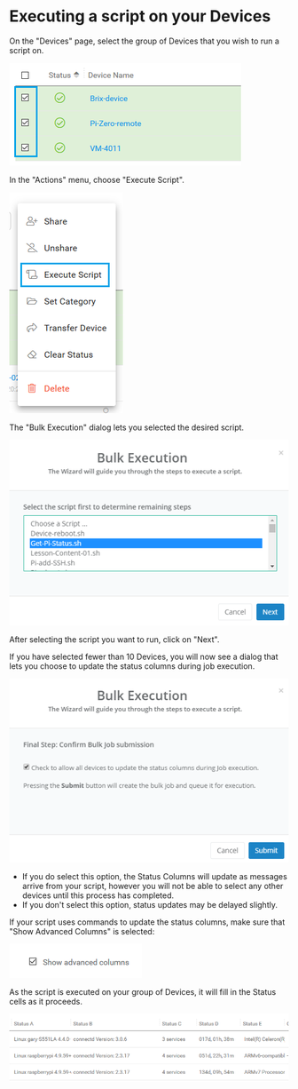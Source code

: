 # Executing a script on your Devices

On the "Devices" page, select the group of Devices that you wish to run a script on.

![](../../.gitbook/assets/image%20%28357%29.png)

In the "Actions" menu, choose "Execute Script".  

![](../../.gitbook/assets/image%20%28489%29.png)

The "Bulk Execution" dialog lets you selected the desired script.  

![](../../.gitbook/assets/image%20%28377%29.png)

After selecting the script you want to run, click on "Next".

If you have selected fewer than 10 Devices, you will now see a dialog that lets you choose to update the status columns during job execution.  

![](../../.gitbook/assets/image%20%28353%29.png)

* If you do select this option, the Status Columns will update as messages arrive from your script, however you will not be able to select any other devices until this process has completed.
* If you don't select this option, status updates may be delayed slightly.

If your script uses commands to update the status columns,  make sure that "Show Advanced Columns" is selected:

![](../../.gitbook/assets/image%20%284%29.png)

As the script is executed on your group of Devices, it will fill in the Status cells as it proceeds.

![](../../.gitbook/assets/image%20%28217%29.png)

